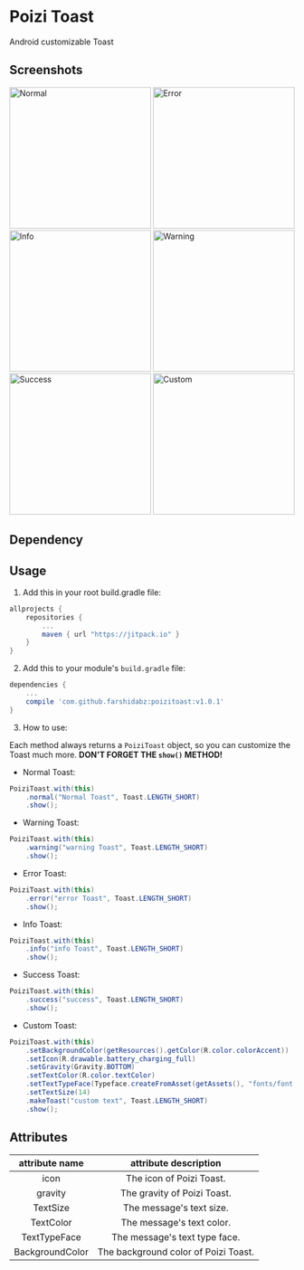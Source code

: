 # Poizi Toast

Android customizable Toast

## Screenshots

<img src="https://raw.githubusercontent.com/Poizi/PoiziToast/master/screenshots/normal.png" width="250" alt="Normal" />
<img src="https://raw.githubusercontent.com/Poizi/PoiziToast/master/screenshots/error.png" width="250" alt="Error" />
<img src="https://raw.githubusercontent.com/Poizi/PoiziToast/master/screenshots/info.png" width="250" alt="Info" />
<img src="https://raw.githubusercontent.com/Poizi/PoiziToast/master/screenshots/warning.png" width="250" alt="Warning" />
<img src="https://raw.githubusercontent.com/Poizi/PoiziToast/master/screenshots/success.png" width="250" alt="Success" />
<img src="https://raw.githubusercontent.com/Poizi/PoiziToast/master/screenshots/custom.png" width="250" alt="Custom" />


## Dependency

## Usage

1. Add this in your root build.gradle file:


``` gradle
allprojects {
	repositories {
		...
		maven { url "https://jitpack.io" }
	}
}
```


2. Add this to your module's `build.gradle` file:

``` gradle
dependencies {
	...
	compile 'com.github.farshidabz:poizitoast:v1.0.1'
}
```


3. How to use:

Each method always returns a `PoiziToast` object, so you can customize the Toast much more. **DON'T FORGET THE `show()` METHOD!**

- Normal Toast:
``` java
PoiziToast.with(this)
	.normal("Normal Toast", Toast.LENGTH_SHORT)
	.show();
```

- Warning Toast:
``` java
PoiziToast.with(this)
	.warning("warning Toast", Toast.LENGTH_SHORT)
	.show();
```

- Error Toast:
``` java
PoiziToast.with(this)
	.error("error Toast", Toast.LENGTH_SHORT)
	.show();
```

- Info Toast:
``` java
PoiziToast.with(this)
	.info("info Toast", Toast.LENGTH_SHORT)
	.show();
```

- Success Toast:
``` java
PoiziToast.with(this)
	.success("success", Toast.LENGTH_SHORT)
	.show();
```

- Custom Toast:
``` java
PoiziToast.with(this)
	.setBackgroundColor(getResources().getColor(R.color.colorAccent))
	.setIcon(R.drawable.battery_charging_full)
	.setGravity(Gravity.BOTTOM)
	.setTextColor(R.color.textColor)
	.setTextTypeFace(Typeface.createFromAsset(getAssets(), "fonts/font.ttf"))
	.setTextSize(14)
	.makeToast("custom text", Toast.LENGTH_SHORT)
	.show();
```

## Attributes


| attribute name  |        attribute description         |
| :-------------: | :----------------------------------: |
|      icon       |       The icon of Poizi Toast.       |
|     gravity     |     The gravity of Poizi Toast.      |
|    TextSize     |       The message's text size.       |
|    TextColor    |      The message's text color.       |
|  TextTypeFace   |    The message's text type face.     |
| BackgroundColor | The background color of Poizi Toast. |
